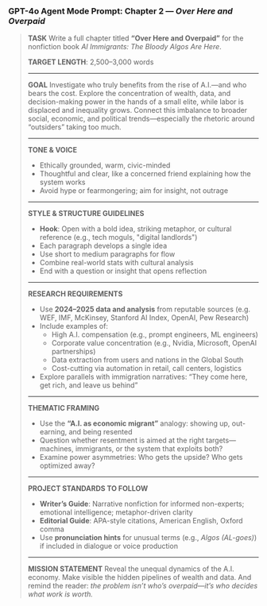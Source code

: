 ### GPT-4o Agent Mode Prompt: Chapter 2 — *Over Here and Overpaid*

> **TASK**
>  Write a full chapter titled **“Over Here and Overpaid”** for the nonfiction book *AI Immigrants: The Bloody Algos Are Here*.
>
> **TARGET LENGTH**: 2,500–3,000 words
>
> ------
>
> **GOAL**
>  Investigate who truly benefits from the rise of A.I.—and who bears the cost. Explore the concentration of wealth, data, and decision-making power in the hands of a small elite, while labor is displaced and inequality grows. Connect this imbalance to broader social, economic, and political trends—especially the rhetoric around “outsiders” taking too much.
>
> ------
>
> **TONE & VOICE**
>
> - Ethically grounded, warm, civic-minded
> - Thoughtful and clear, like a concerned friend explaining how the system works
> - Avoid hype or fearmongering; aim for insight, not outrage
>
> ------
>
> **STYLE & STRUCTURE GUIDELINES**
>
> - **Hook**: Open with a bold idea, striking metaphor, or cultural reference (e.g., tech moguls, "digital landlords")
> - Each paragraph develops a single idea
> - Use short to medium paragraphs for flow
> - Combine real-world stats with cultural analysis
> - End with a question or insight that opens reflection
>
> ------
>
> **RESEARCH REQUIREMENTS**
>
> - Use **2024–2025 data and analysis** from reputable sources (e.g. WEF, IMF, McKinsey, Stanford AI Index, OpenAI, Pew Research)
> - Include examples of:
>   - High A.I. compensation (e.g., prompt engineers, ML engineers)
>   - Corporate value concentration (e.g., Nvidia, Microsoft, OpenAI partnerships)
>   - Data extraction from users and nations in the Global South
>   - Cost-cutting via automation in retail, call centers, logistics
> - Explore parallels with immigration narratives: “They come here, get rich, and leave us behind”
>
> ------
>
> **THEMATIC FRAMING**
>
> - Use the **“A.I. as economic migrant”** analogy: showing up, out-earning, and being resented
> - Question whether resentment is aimed at the right targets—machines, immigrants, or the system that exploits both?
> - Examine power asymmetries: Who gets the upside? Who gets optimized away?
>
> ------
>
> **PROJECT STANDARDS TO FOLLOW**
>
> - **Writer’s Guide**: Narrative nonfiction for informed non-experts; emotional intelligence; metaphor-driven clarity
> - **Editorial Guide**: APA-style citations, American English, Oxford comma
> - Use **pronunciation hints** for unusual terms (e.g., *Algos (AL-goes)*) if included in dialogue or voice production
>
> ------
>
> **MISSION STATEMENT**
>  Reveal the unequal dynamics of the A.I. economy.
>  Make visible the hidden pipelines of wealth and data.
>  And remind the reader: *the problem isn’t who’s overpaid—it’s who decides what work is worth.*